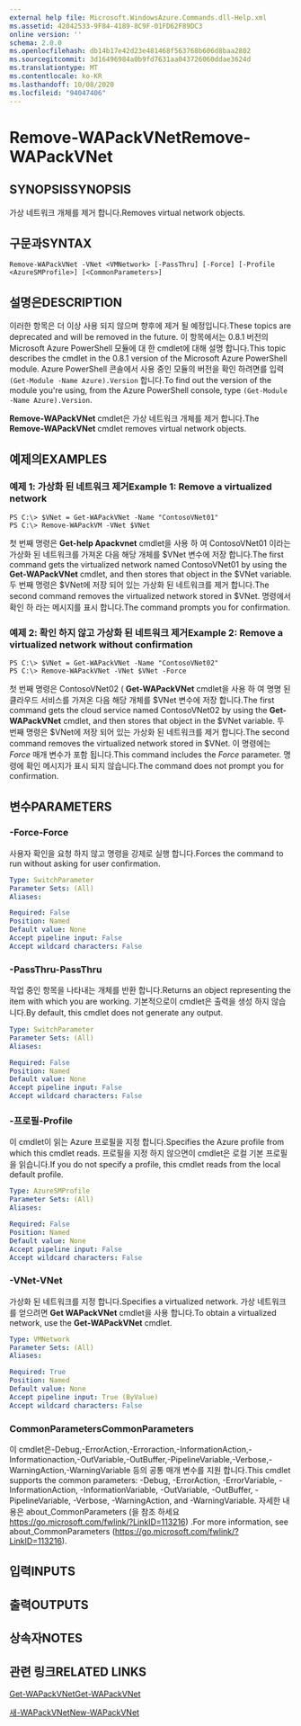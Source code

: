 ```yaml
---
external help file: Microsoft.WindowsAzure.Commands.dll-Help.xml
ms.assetid: 42042533-9F84-4189-8C9F-01FD62F89DC3
online version: ''
schema: 2.0.0
ms.openlocfilehash: db14b17e42d23e481468f563768b606d8baa2802
ms.sourcegitcommit: 3d16496984a0b9fd7631aa043726060ddae3624d
ms.translationtype: MT
ms.contentlocale: ko-KR
ms.lasthandoff: 10/08/2020
ms.locfileid: "94047406"
---
```

# <span data-ttu-id="6e619-101">Remove-WAPackVNet</span><span class="sxs-lookup"><span data-stu-id="6e619-101">Remove-WAPackVNet</span></span>

## <span data-ttu-id="6e619-102">SYNOPSIS</span><span class="sxs-lookup"><span data-stu-id="6e619-102">SYNOPSIS</span></span>
<span data-ttu-id="6e619-103">가상 네트워크 개체를 제거 합니다.</span><span class="sxs-lookup"><span data-stu-id="6e619-103">Removes virtual network objects.</span></span>

## <span data-ttu-id="6e619-104">구문과</span><span class="sxs-lookup"><span data-stu-id="6e619-104">SYNTAX</span></span>

```
Remove-WAPackVNet -VNet <VMNetwork> [-PassThru] [-Force] [-Profile <AzureSMProfile>] [<CommonParameters>]
```

## <span data-ttu-id="6e619-105">설명은</span><span class="sxs-lookup"><span data-stu-id="6e619-105">DESCRIPTION</span></span>
<span data-ttu-id="6e619-106">이러한 항목은 더 이상 사용 되지 않으며 향후에 제거 될 예정입니다.</span><span class="sxs-lookup"><span data-stu-id="6e619-106">These topics are deprecated and will be removed in the future.</span></span>
<span data-ttu-id="6e619-107">이 항목에서는 0.8.1 버전의 Microsoft Azure PowerShell 모듈에 대 한 cmdlet에 대해 설명 합니다.</span><span class="sxs-lookup"><span data-stu-id="6e619-107">This topic describes the cmdlet in the 0.8.1 version of the Microsoft Azure PowerShell module.</span></span>
<span data-ttu-id="6e619-108">Azure PowerShell 콘솔에서 사용 중인 모듈의 버전을 확인 하려면를 입력 `(Get-Module -Name Azure).Version` 합니다.</span><span class="sxs-lookup"><span data-stu-id="6e619-108">To find out the version of the module you're using, from the Azure PowerShell console, type `(Get-Module -Name Azure).Version`.</span></span>

<span data-ttu-id="6e619-109">**Remove-WAPackVNet** cmdlet은 가상 네트워크 개체를 제거 합니다.</span><span class="sxs-lookup"><span data-stu-id="6e619-109">The **Remove-WAPackVNet** cmdlet removes virtual network objects.</span></span>

## <span data-ttu-id="6e619-110">예제의</span><span class="sxs-lookup"><span data-stu-id="6e619-110">EXAMPLES</span></span>

### <span data-ttu-id="6e619-111">예제 1: 가상화 된 네트워크 제거</span><span class="sxs-lookup"><span data-stu-id="6e619-111">Example 1: Remove a virtualized network</span></span>
```
PS C:\> $VNet = Get-WAPackVNet -Name "ContosoVNet01"
PS C:\> Remove-WAPackVM -VNet $VNet
```

<span data-ttu-id="6e619-112">첫 번째 명령은 **Get-help Apackvnet** cmdlet을 사용 하 여 ContosoVNet01 이라는 가상화 된 네트워크를 가져온 다음 해당 개체를 $VNet 변수에 저장 합니다.</span><span class="sxs-lookup"><span data-stu-id="6e619-112">The first command gets the virtualized network named ContosoVNet01 by using the **Get-WAPackVNet** cmdlet, and then stores that object in the $VNet variable.</span></span>
<span data-ttu-id="6e619-113">두 번째 명령은 $VNet에 저장 되어 있는 가상화 된 네트워크를 제거 합니다.</span><span class="sxs-lookup"><span data-stu-id="6e619-113">The second command removes the virtualized network stored in $VNet.</span></span>
<span data-ttu-id="6e619-114">명령에서 확인 하 라는 메시지를 표시 합니다.</span><span class="sxs-lookup"><span data-stu-id="6e619-114">The command prompts you for confirmation.</span></span>

### <span data-ttu-id="6e619-115">예제 2: 확인 하지 않고 가상화 된 네트워크 제거</span><span class="sxs-lookup"><span data-stu-id="6e619-115">Example 2: Remove a virtualized network without confirmation</span></span>
```
PS C:\> $VNet = Get-WAPackVNet -Name "ContosoVNet02"
PS C:\> Remove-WAPackVNet -VNet $VNet -Force
```

<span data-ttu-id="6e619-116">첫 번째 명령은 ContosoVNet02 ( **Get-WAPackVNet** cmdlet을 사용 하 여 명명 된 클라우드 서비스를 가져온 다음 해당 개체를 $VNet 변수에 저장 합니다.</span><span class="sxs-lookup"><span data-stu-id="6e619-116">The first command gets the cloud service named ContosoVNet02 by using the **Get-WAPackVNet** cmdlet, and then stores that object in the $VNet variable.</span></span>
<span data-ttu-id="6e619-117">두 번째 명령은 $VNet에 저장 되어 있는 가상화 된 네트워크를 제거 합니다.</span><span class="sxs-lookup"><span data-stu-id="6e619-117">The second command removes the virtualized network stored in $VNet.</span></span>
<span data-ttu-id="6e619-118">이 명령에는 *Force* 매개 변수가 포함 됩니다.</span><span class="sxs-lookup"><span data-stu-id="6e619-118">This command includes the *Force* parameter.</span></span>
<span data-ttu-id="6e619-119">명령에 확인 메시지가 표시 되지 않습니다.</span><span class="sxs-lookup"><span data-stu-id="6e619-119">The command does not prompt you for confirmation.</span></span>

## <span data-ttu-id="6e619-120">변수</span><span class="sxs-lookup"><span data-stu-id="6e619-120">PARAMETERS</span></span>

### <span data-ttu-id="6e619-121">-Force</span><span class="sxs-lookup"><span data-stu-id="6e619-121">-Force</span></span>
<span data-ttu-id="6e619-122">사용자 확인을 요청 하지 않고 명령을 강제로 실행 합니다.</span><span class="sxs-lookup"><span data-stu-id="6e619-122">Forces the command to run without asking for user confirmation.</span></span>

```yaml
Type: SwitchParameter
Parameter Sets: (All)
Aliases:

Required: False
Position: Named
Default value: None
Accept pipeline input: False
Accept wildcard characters: False
```

### <span data-ttu-id="6e619-123">-PassThru</span><span class="sxs-lookup"><span data-stu-id="6e619-123">-PassThru</span></span>
<span data-ttu-id="6e619-124">작업 중인 항목을 나타내는 개체를 반환 합니다.</span><span class="sxs-lookup"><span data-stu-id="6e619-124">Returns an object representing the item with which you are working.</span></span>
<span data-ttu-id="6e619-125">기본적으로이 cmdlet은 출력을 생성 하지 않습니다.</span><span class="sxs-lookup"><span data-stu-id="6e619-125">By default, this cmdlet does not generate any output.</span></span>

```yaml
Type: SwitchParameter
Parameter Sets: (All)
Aliases:

Required: False
Position: Named
Default value: None
Accept pipeline input: False
Accept wildcard characters: False
```

### <span data-ttu-id="6e619-126">-프로필</span><span class="sxs-lookup"><span data-stu-id="6e619-126">-Profile</span></span>
<span data-ttu-id="6e619-127">이 cmdlet이 읽는 Azure 프로필을 지정 합니다.</span><span class="sxs-lookup"><span data-stu-id="6e619-127">Specifies the Azure profile from which this cmdlet reads.</span></span>
<span data-ttu-id="6e619-128">프로필을 지정 하지 않으면이 cmdlet은 로컬 기본 프로필을 읽습니다.</span><span class="sxs-lookup"><span data-stu-id="6e619-128">If you do not specify a profile, this cmdlet reads from the local default profile.</span></span>

```yaml
Type: AzureSMProfile
Parameter Sets: (All)
Aliases:

Required: False
Position: Named
Default value: None
Accept pipeline input: False
Accept wildcard characters: False
```

### <span data-ttu-id="6e619-129">-VNet</span><span class="sxs-lookup"><span data-stu-id="6e619-129">-VNet</span></span>
<span data-ttu-id="6e619-130">가상화 된 네트워크를 지정 합니다.</span><span class="sxs-lookup"><span data-stu-id="6e619-130">Specifies a virtualized network.</span></span>
<span data-ttu-id="6e619-131">가상 네트워크를 얻으려면 **Get WAPackVNet** cmdlet을 사용 합니다.</span><span class="sxs-lookup"><span data-stu-id="6e619-131">To obtain a virtualized network, use the **Get-WAPackVNet** cmdlet.</span></span>

```yaml
Type: VMNetwork
Parameter Sets: (All)
Aliases:

Required: True
Position: Named
Default value: None
Accept pipeline input: True (ByValue)
Accept wildcard characters: False
```

### <span data-ttu-id="6e619-132">CommonParameters</span><span class="sxs-lookup"><span data-stu-id="6e619-132">CommonParameters</span></span>
<span data-ttu-id="6e619-133">이 cmdlet은-Debug,-ErrorAction,-Erroraction,-InformationAction,-Informationaction,-OutVariable,-OutBuffer,-PipelineVariable,-Verbose,-WarningAction,-WarningVariable 등의 공통 매개 변수를 지원 합니다.</span><span class="sxs-lookup"><span data-stu-id="6e619-133">This cmdlet supports the common parameters: -Debug, -ErrorAction, -ErrorVariable, -InformationAction, -InformationVariable, -OutVariable, -OutBuffer, -PipelineVariable, -Verbose, -WarningAction, and -WarningVariable.</span></span> <span data-ttu-id="6e619-134">자세한 내용은 about_CommonParameters (을 참조 하세요 https://go.microsoft.com/fwlink/?LinkID=113216) .</span><span class="sxs-lookup"><span data-stu-id="6e619-134">For more information, see about_CommonParameters (https://go.microsoft.com/fwlink/?LinkID=113216).</span></span>

## <span data-ttu-id="6e619-135">입력</span><span class="sxs-lookup"><span data-stu-id="6e619-135">INPUTS</span></span>

## <span data-ttu-id="6e619-136">출력</span><span class="sxs-lookup"><span data-stu-id="6e619-136">OUTPUTS</span></span>

## <span data-ttu-id="6e619-137">상속자</span><span class="sxs-lookup"><span data-stu-id="6e619-137">NOTES</span></span>

## <span data-ttu-id="6e619-138">관련 링크</span><span class="sxs-lookup"><span data-stu-id="6e619-138">RELATED LINKS</span></span>

[<span data-ttu-id="6e619-139">Get-WAPackVNet</span><span class="sxs-lookup"><span data-stu-id="6e619-139">Get-WAPackVNet</span></span>](./Get-WAPackVNet.md)

[<span data-ttu-id="6e619-140">새-WAPackVNet</span><span class="sxs-lookup"><span data-stu-id="6e619-140">New-WAPackVNet</span></span>](./New-WAPackVNet.md)


